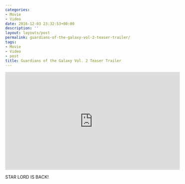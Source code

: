 ```yaml
---
categories:
- Movie
- Video
date: 2016-12-03 23:32:53+00:00
description: ''
layout: layouts/post
permalink: guardians-of-the-galaxy-vol-2-teaser-trailer/
tags:
- Movie
- Video
- post
title: Guardians of the Galaxy Vol. 2 Teaser Trailer
---
```


<div class="kg-card-markdown"><!-- link[https://www.youtube.com/watch?v=dW1BIid8Osg] --></p>
<div class="video-container">
<iframe width="560" height="315" src="https://www.youtube.com/embed/dW1BIid8Osg" frameborder="0" allowfullscreen></iframe>
</div>
<p>STAR LORD IS BACK!</p>
</div>